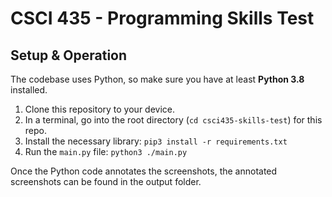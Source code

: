 # CSCI 435 - Programming Skills Test
## Setup & Operation
The codebase uses Python, so make sure you have at least **Python 3.8** installed.
1. Clone this repository to your device.
2. In a terminal, go into the root directory (`cd csci435-skills-test`) for this repo.
3. Install the necessary library: `pip3 install -r requirements.txt`
4. Run the `main.py` file: `python3 ./main.py`

Once the Python code annotates the screenshots, the annotated screenshots can be found in the output folder.
